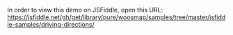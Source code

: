  
 In order to view this demo on JSFiddle, open this URL: 
 https://jsfiddle.net/gh/get/library/pure/woosmap/samples/tree/master/jsfiddle-samples/driving-directions/
 
 